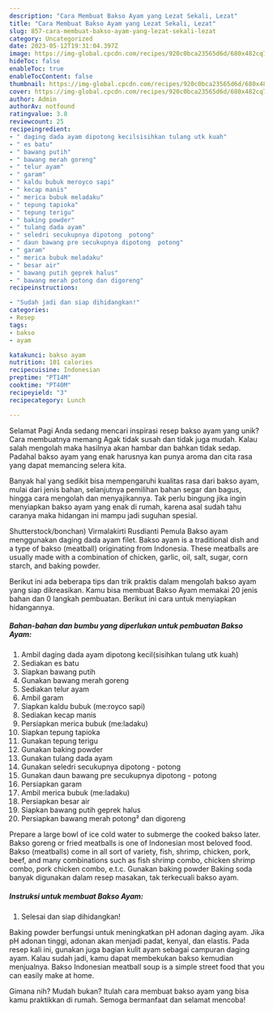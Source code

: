 ```yaml
---
description: "Cara Membuat Bakso Ayam yang Lezat Sekali, Lezat"
title: "Cara Membuat Bakso Ayam yang Lezat Sekali, Lezat"
slug: 857-cara-membuat-bakso-ayam-yang-lezat-sekali-lezat
category: Uncategorized
date: 2023-05-12T19:31:04.397Z
image: https://img-global.cpcdn.com/recipes/920c0bca23565d6d/680x482cq70/bakso-ayam-foto-resep-utama.jpg
hideToc: false
enableToc: true
enableTocContent: false
thumbnail: https://img-global.cpcdn.com/recipes/920c0bca23565d6d/680x482cq70/bakso-ayam-foto-resep-utama.jpg
cover: https://img-global.cpcdn.com/recipes/920c0bca23565d6d/680x482cq70/bakso-ayam-foto-resep-utama.jpg
author: Admin
authorAv: notfound
ratingvalue: 3.8
reviewcount: 25
recipeingredient:
- " daging dada ayam dipotong kecilsisihkan tulang utk kuah"
- " es batu"
- " bawang putih"
- " bawang merah goreng"
- " telur ayam"
- " garam"
- " kaldu bubuk meroyco sapi"
- " kecap manis"
- " merica bubuk meladaku"
- " tepung tapioka"
- " tepung terigu"
- " baking powder"
- " tulang dada ayam"
- " seledri secukupnya dipotong  potong"
- " daun bawang pre secukupnya dipotong  potong"
- " garam"
- " merica bubuk meladaku"
- " besar air"
- " bawang putih geprek halus"
- " bawang merah potong dan digoreng"
recipeinstructions:

- "Sudah jadi dan siap dihidangkan!"
categories:
- Resep
tags:
- bakso
- ayam

katakunci: bakso ayam 
nutrition: 101 calories
recipecuisine: Indonesian
preptime: "PT14M"
cooktime: "PT40M"
recipeyield: "3"
recipecategory: Lunch

---
```



Selamat Pagi Anda sedang mencari inspirasi resep bakso ayam yang unik? Cara membuatnya memang Agak tidak susah dan tidak juga mudah. Kalau salah mengolah maka hasilnya akan hambar dan bahkan tidak sedap. Padahal bakso ayam yang enak harusnya kan punya aroma dan cita rasa yang dapat memancing selera kita.


Banyak hal yang sedikit bisa mempengaruhi kualitas rasa dari bakso ayam, mulai dari jenis bahan, selanjutnya pemilihan bahan segar dan bagus, hingga cara mengolah dan menyajikannya. Tak perlu bingung jika ingin menyiapkan bakso ayam yang enak di rumah, karena asal sudah tahu caranya maka hidangan ini mampu jadi suguhan spesial.

Shutterstock/bonchan) Virmalakirti Rusdianti Pemula Bakso ayam menggunakan daging dada ayam filet. Bakso ayam is a traditional dish and a type of bakso (meatball) originating from Indonesia. These meatballs are usually made with a combination of chicken, garlic, oil, salt, sugar, corn starch, and baking powder.


Berikut ini ada beberapa tips dan trik praktis dalam mengolah bakso ayam yang siap dikreasikan. Kamu bisa membuat Bakso Ayam memakai 20 jenis bahan dan 0 langkah pembuatan. Berikut ini cara untuk menyiapkan hidangannya.

<!--inarticleads1-->

##### Bahan-bahan dan bumbu yang diperlukan untuk pembuatan Bakso Ayam:

1. Ambil  daging dada ayam dipotong kecil(sisihkan tulang utk kuah)
1. Sediakan  es batu
1. Siapkan  bawang putih
1. Gunakan  bawang merah goreng
1. Sediakan  telur ayam
1. Ambil  garam
1. Siapkan  kaldu bubuk (me:royco sapi)
1. Sediakan  kecap manis
1. Persiapkan  merica bubuk (me:ladaku)
1. Siapkan  tepung tapioka
1. Gunakan  tepung terigu
1. Gunakan  baking powder
1. Gunakan  tulang dada ayam
1. Gunakan  seledri secukupnya dipotong - potong
1. Gunakan  daun bawang pre secukupnya dipotong - potong
1. Persiapkan  garam
1. Ambil  merica bubuk (me:ladaku)
1. Persiapkan  besar air
1. Siapkan  bawang putih geprek halus
1. Persiapkan  bawang merah potong² dan digoreng


Prepare a large bowl of ice cold water to submerge the cooked bakso later. Bakso goreng or fried meatballs is one of Indonesian most beloved food. Bakso (meatballs) come in all sort of variety, fish, shrimp, chicken, pork, beef, and many combinations such as fish shrimp combo, chicken shrimp combo, pork chicken combo, e.t.c. Gunakan baking powder Baking soda banyak digunakan dalam resep masakan, tak terkecuali bakso ayam. 

<!--inarticleads2-->

##### Instruksi untuk membuat Bakso Ayam:


1. Selesai dan siap dihidangkan!

Baking powder berfungsi untuk meningkatkan pH adonan daging ayam. Jika pH adonan tinggi, adonan akan menjadi padat, kenyal, dan elastis. Pada resep kali ini, gunakan juga bagian kulit ayam sebagai campuran daging ayam. Kalau sudah jadi, kamu dapat membekukan bakso kemudian menjualnya. Bakso Indonesian meatball soup is a simple street food that you can easily make at home. 

Gimana nih? Mudah bukan? Itulah cara membuat bakso ayam yang bisa kamu praktikkan di rumah. Semoga bermanfaat dan selamat mencoba!
